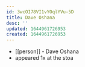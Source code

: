 ```yaml
---
id: 3wcOI78VI1vYOqlYVu-5D
title: Dave Oshana
desc: ''
updated: 1644961726953
created: 1644961726953
---
```



- [[person]] - Dave Oshana
- appeared 1x at the stoa
